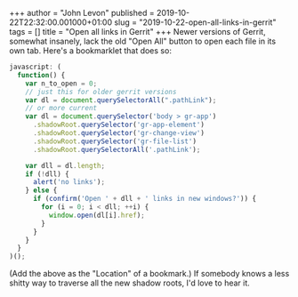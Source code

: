 +++
author = "John Levon"
published = 2019-10-22T22:32:00.001000+01:00
slug = "2019-10-22-open-all-links-in-gerrit"
tags = []
title = "Open all links in Gerrit"
+++
Newer versions of Gerrit, somewhat insanely, lack the old "Open All"
button to open each file in its own tab. Here's a bookmarklet that does
so:

```js
javascript: (
  function() {
    var n_to_open = 0;
    // just this for older gerrit versions
    var dl = document.querySelectorAll(".pathLink");
    // or more current
    var dl = document.querySelector('body > gr-app')
      .shadowRoot.querySelector('gr-app-element')
      .shadowRoot.querySelector('gr-change-view')
      .shadowRoot.querySelector('gr-file-list')
      .shadowRoot.querySelectorAll('.pathLink');

    var dll = dl.length;
    if (!dll) {
      alert('no links');
    } else {
      if (confirm('Open ' + dll + ' links in new windows?')) {
        for (i = 0; i < dll; ++i) {
          window.open(dl[i].href);
        }
      }
    }
  }
)();
```

(Add the above as the "Location" of a bookmark.) If somebody knows a
less shitty way to traverse all the new shadow roots, I'd love to hear
it.

